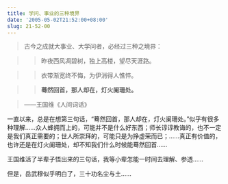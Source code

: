 ```yaml
---
title: 学问、事业的三种境界
date: '2005-05-02T21:52:00+08:00'
slug: 21-52-00
---
```


> 古今之成就大事业、大学问者，必经过三种之境界：

> > 昨夜西风凋碧树，独上高楼，望尽天涯路。

> > 衣带渐宽终不悔，为伊消得人憔悴。

> > **蓦然回首，那人却在，灯火阑珊处。**

> ——王国维《人间词话》

一直以来，总是在想第三句话，“蓦然回首，那人却在，灯火阑珊处。”似乎有很多种理解……众人蜂拥而上的，可能并不是什么好东西；师长谆谆教诲的，也不一定是我们真正需要的；世人所崇拜的，可能只是为挣虚荣而已；……真正有价值的，也许还是在灯火阑珊处，却不知我们什么时候能蓦然回首……

王国维活了半辈子悟出来的三句话，我等小辈怎能一时间去理解、参透……

但是，岳武穆似乎明白了，三十功名尘与土……
